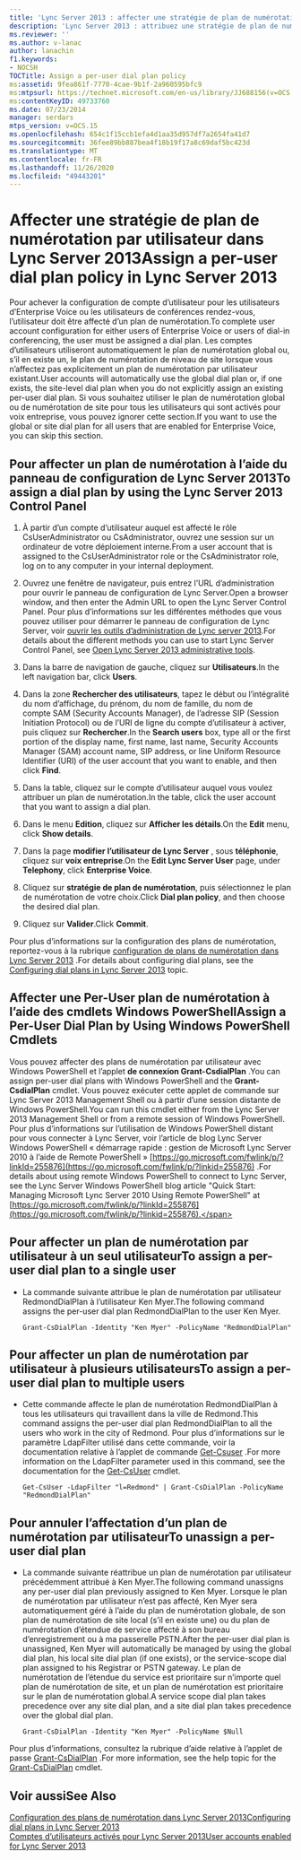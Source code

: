 ```yaml
---
title: 'Lync Server 2013 : affecter une stratégie de plan de numérotation par utilisateur'
description: 'Lync Server 2013 : attribuez une stratégie de plan de numérotation par utilisateur.'
ms.reviewer: ''
ms.author: v-lanac
author: lanachin
f1.keywords:
- NOCSH
TOCTitle: Assign a per-user dial plan policy
ms:assetid: 9fea861f-7770-4cae-9b1f-2a960595bfc9
ms:mtpsurl: https://technet.microsoft.com/en-us/library/JJ688156(v=OCS.15)
ms:contentKeyID: 49733760
ms.date: 07/23/2014
manager: serdars
mtps_version: v=OCS.15
ms.openlocfilehash: 654c1f15ccb1efa4d1aa35d957df7a2654fa41d7
ms.sourcegitcommit: 36fee89bb887bea4f18b19f17a8c69daf5bc423d
ms.translationtype: MT
ms.contentlocale: fr-FR
ms.lasthandoff: 11/26/2020
ms.locfileid: "49443201"
---
```

# <a name="assign-a-per-user-dial-plan-policy-in-lync-server-2013"></a><span data-ttu-id="57e71-103">Affecter une stratégie de plan de numérotation par utilisateur dans Lync Server 2013</span><span class="sxs-lookup"><span data-stu-id="57e71-103">Assign a per-user dial plan policy in Lync Server 2013</span></span>

 


<span data-ttu-id="57e71-104">Pour achever la configuration de compte d’utilisateur pour les utilisateurs d’Enterprise Voice ou les utilisateurs de conférences rendez-vous, l’utilisateur doit être affecté d’un plan de numérotation.</span><span class="sxs-lookup"><span data-stu-id="57e71-104">To complete user account configuration for either users of Enterprise Voice or users of dial-in conferencing, the user must be assigned a dial plan.</span></span> <span data-ttu-id="57e71-105">Les comptes d’utilisateurs utiliseront automatiquement le plan de numérotation global ou, s’il en existe un, le plan de numérotation de niveau de site lorsque vous n’affectez pas explicitement un plan de numérotation par utilisateur existant.</span><span class="sxs-lookup"><span data-stu-id="57e71-105">User accounts will automatically use the global dial plan or, if one exists, the site-level dial plan when you do not explicitly assign an existing per-user dial plan.</span></span> <span data-ttu-id="57e71-106">Si vous souhaitez utiliser le plan de numérotation global ou de numérotation de site pour tous les utilisateurs qui sont activés pour voix entreprise, vous pouvez ignorer cette section.</span><span class="sxs-lookup"><span data-stu-id="57e71-106">If you want to use the global or site dial plan for all users that are enabled for Enterprise Voice, you can skip this section.</span></span>

## <a name="to-assign-a-dial-plan-by-using-the-lync-server-2013-control-panel"></a><span data-ttu-id="57e71-107">Pour affecter un plan de numérotation à l’aide du panneau de configuration de Lync Server 2013</span><span class="sxs-lookup"><span data-stu-id="57e71-107">To assign a dial plan by using the Lync Server 2013 Control Panel</span></span>

1.  <span data-ttu-id="57e71-108">À partir d’un compte d’utilisateur auquel est affecté le rôle CsUserAdministrator ou CsAdministrator, ouvrez une session sur un ordinateur de votre déploiement interne.</span><span class="sxs-lookup"><span data-stu-id="57e71-108">From a user account that is assigned to the CsUserAdministrator role or the CsAdministrator role, log on to any computer in your internal deployment.</span></span>

2.  <span data-ttu-id="57e71-109">Ouvrez une fenêtre de navigateur, puis entrez l’URL d’administration pour ouvrir le panneau de configuration de Lync Server.</span><span class="sxs-lookup"><span data-stu-id="57e71-109">Open a browser window, and then enter the Admin URL to open the Lync Server Control Panel.</span></span> <span data-ttu-id="57e71-110">Pour plus d’informations sur les différentes méthodes que vous pouvez utiliser pour démarrer le panneau de configuration de Lync Server, voir [ouvrir les outils d’administration de Lync server 2013](lync-server-2013-open-lync-server-administrative-tools.md).</span><span class="sxs-lookup"><span data-stu-id="57e71-110">For details about the different methods you can use to start Lync Server Control Panel, see [Open Lync Server 2013 administrative tools](lync-server-2013-open-lync-server-administrative-tools.md).</span></span>

3.  <span data-ttu-id="57e71-111">Dans la barre de navigation de gauche, cliquez sur **Utilisateurs**.</span><span class="sxs-lookup"><span data-stu-id="57e71-111">In the left navigation bar, click **Users**.</span></span>

4.  <span data-ttu-id="57e71-112">Dans la zone **Rechercher des utilisateurs**, tapez le début ou l’intégralité du nom d’affichage, du prénom, du nom de famille, du nom de compte SAM (Security Accounts Manager), de l’adresse SIP (Session Initiation Protocol) ou de l’URI de ligne du compte d’utilisateur à activer, puis cliquez sur **Rechercher**.</span><span class="sxs-lookup"><span data-stu-id="57e71-112">In the **Search users** box, type all or the first portion of the display name, first name, last name, Security Accounts Manager (SAM) account name, SIP address, or line Uniform Resource Identifier (URI) of the user account that you want to enable, and then click **Find**.</span></span>

5.  <span data-ttu-id="57e71-113">Dans la table, cliquez sur le compte d’utilisateur auquel vous voulez attribuer un plan de numérotation.</span><span class="sxs-lookup"><span data-stu-id="57e71-113">In the table, click the user account that you want to assign a dial plan.</span></span>

6.  <span data-ttu-id="57e71-114">Dans le menu **Edition**, cliquez sur **Afficher les détails**.</span><span class="sxs-lookup"><span data-stu-id="57e71-114">On the **Edit** menu, click **Show details**.</span></span>

7.  <span data-ttu-id="57e71-115">Dans la page **modifier l’utilisateur de Lync Server** , sous **téléphonie**, cliquez sur **voix entreprise**.</span><span class="sxs-lookup"><span data-stu-id="57e71-115">On the **Edit Lync Server User** page, under **Telephony**, click **Enterprise Voice**.</span></span>

8.  <span data-ttu-id="57e71-116">Cliquez sur **stratégie de plan de numérotation**, puis sélectionnez le plan de numérotation de votre choix.</span><span class="sxs-lookup"><span data-stu-id="57e71-116">Click **Dial plan policy**, and then choose the desired dial plan.</span></span>

9.  <span data-ttu-id="57e71-117">Cliquez sur **Valider**.</span><span class="sxs-lookup"><span data-stu-id="57e71-117">Click **Commit**.</span></span>

<span data-ttu-id="57e71-118">Pour plus d’informations sur la configuration des plans de numérotation, reportez-vous à la rubrique [configuration de plans de numérotation dans Lync Server 2013](lync-server-2013-configuring-dial-plans.md) .</span><span class="sxs-lookup"><span data-stu-id="57e71-118">For details about configuring dial plans, see the [Configuring dial plans in Lync Server 2013](lync-server-2013-configuring-dial-plans.md) topic.</span></span>

## <a name="assign-a-per-user-dial-plan-by-using-windows-powershell-cmdlets"></a><span data-ttu-id="57e71-119">Affecter une Per-User plan de numérotation à l’aide des cmdlets Windows PowerShell</span><span class="sxs-lookup"><span data-stu-id="57e71-119">Assign a Per-User Dial Plan by Using Windows PowerShell Cmdlets</span></span>

<span data-ttu-id="57e71-120">Vous pouvez affecter des plans de numérotation par utilisateur avec Windows PowerShell et l’applet **de connexion Grant-CsdialPlan** .</span><span class="sxs-lookup"><span data-stu-id="57e71-120">You can assign per-user dial plans with Windows PowerShell and the **Grant-CsdialPlan** cmdlet.</span></span> <span data-ttu-id="57e71-121">Vous pouvez exécuter cette applet de commande sur Lync Server 2013 Management Shell ou à partir d’une session distante de Windows PowerShell.</span><span class="sxs-lookup"><span data-stu-id="57e71-121">You can run this cmdlet either from the Lync Server 2013 Management Shell or from a remote session of Windows PowerShell.</span></span> <span data-ttu-id="57e71-122">Pour plus d’informations sur l’utilisation de Windows PowerShell distant pour vous connecter à Lync Server, voir l’article de blog Lync Server Windows PowerShell « démarrage rapide : gestion de Microsoft Lync Server 2010 à l’aide de Remote PowerShell » [https://go.microsoft.com/fwlink/p/?linkId=255876](https://go.microsoft.com/fwlink/p/?linkid=255876) .</span><span class="sxs-lookup"><span data-stu-id="57e71-122">For details about using remote Windows PowerShell to connect to Lync Server, see the Lync Server Windows PowerShell blog article "Quick Start: Managing Microsoft Lync Server 2010 Using Remote PowerShell" at [https://go.microsoft.com/fwlink/p/?linkId=255876](https://go.microsoft.com/fwlink/p/?linkid=255876).</span></span>

## <a name="to-assign-a-per-user-dial-plan-to-a-single-user"></a><span data-ttu-id="57e71-123">Pour affecter un plan de numérotation par utilisateur à un seul utilisateur</span><span class="sxs-lookup"><span data-stu-id="57e71-123">To assign a per-user dial plan to a single user</span></span>

  - <span data-ttu-id="57e71-124">La commande suivante attribue le plan de numérotation par utilisateur RedmondDialPlan à l’utilisateur Ken Myer.</span><span class="sxs-lookup"><span data-stu-id="57e71-124">The following command assigns the per-user dial plan RedmondDialPlan to the user Ken Myer.</span></span>
    
        Grant-CsDialPlan -Identity "Ken Myer" -PolicyName "RedmondDialPlan"

## <a name="to-assign-a-per-user-dial-plan-to-multiple-users"></a><span data-ttu-id="57e71-125">Pour affecter un plan de numérotation par utilisateur à plusieurs utilisateurs</span><span class="sxs-lookup"><span data-stu-id="57e71-125">To assign a per-user dial plan to multiple users</span></span>

  - <span data-ttu-id="57e71-126">Cette commande affecte le plan de numérotation RedmondDialPlan à tous les utilisateurs qui travaillent dans la ville de Redmond.</span><span class="sxs-lookup"><span data-stu-id="57e71-126">This command assigns the per-user dial plan RedmondDialPlan to all the users who work in the city of Redmond.</span></span> <span data-ttu-id="57e71-127">Pour plus d’informations sur le paramètre LdapFilter utilisé dans cette commande, voir la documentation relative à l’applet de commande [Get-Csuser](https://technet.microsoft.com/library/gg398125\(v=ocs.15\)) .</span><span class="sxs-lookup"><span data-stu-id="57e71-127">For more information on the LdapFilter parameter used in this command, see the documentation for the [Get-CsUser](https://technet.microsoft.com/library/gg398125\(v=ocs.15\)) cmdlet.</span></span>
    
        Get-CsUser -LdapFilter "l=Redmond" | Grant-CsDialPlan -PolicyName "RedmondDialPlan"

## <a name="to-unassign-a-per-user-dial-plan"></a><span data-ttu-id="57e71-128">Pour annuler l’affectation d’un plan de numérotation par utilisateur</span><span class="sxs-lookup"><span data-stu-id="57e71-128">To unassign a per-user dial plan</span></span>

  - <span data-ttu-id="57e71-129">La commande suivante réattribue un plan de numérotation par utilisateur précédemment attribué à Ken Myer.</span><span class="sxs-lookup"><span data-stu-id="57e71-129">The following command unassigns any per-user dial plan previously assigned to Ken Myer.</span></span> <span data-ttu-id="57e71-130">Lorsque le plan de numérotation par utilisateur n’est pas affecté, Ken Myer sera automatiquement géré à l’aide du plan de numérotation globale, de son plan de numérotation de site local (s’il en existe une) ou du plan de numérotation d’étendue de service affecté à son bureau d’enregistrement ou à ma passerelle PSTN.</span><span class="sxs-lookup"><span data-stu-id="57e71-130">After the per-user dial plan is unassigned, Ken Myer will automatically be managed by using the global dial plan, his local site dial plan (if one exists), or the service-scope dial plan assigned to his Registrar or PSTN gateway.</span></span> <span data-ttu-id="57e71-131">Le plan de numérotation de l’étendue du service est prioritaire sur n’importe quel plan de numérotation de site, et un plan de numérotation est prioritaire sur le plan de numérotation global.</span><span class="sxs-lookup"><span data-stu-id="57e71-131">A service scope dial plan takes precedence over any site dial plan, and a site dial plan takes precedence over the global dial plan.</span></span>
    
        Grant-CsDialPlan -Identity "Ken Myer" -PolicyName $Null

<span data-ttu-id="57e71-132">Pour plus d’informations, consultez la rubrique d’aide relative à l’applet de passe [Grant-CsDialPlan](https://technet.microsoft.com/library/gg398547\(v=ocs.15\)) .</span><span class="sxs-lookup"><span data-stu-id="57e71-132">For more information, see the help topic for the [Grant-CsDialPlan](https://technet.microsoft.com/library/gg398547\(v=ocs.15\)) cmdlet.</span></span>

## <a name="see-also"></a><span data-ttu-id="57e71-133">Voir aussi</span><span class="sxs-lookup"><span data-stu-id="57e71-133">See Also</span></span>


[<span data-ttu-id="57e71-134">Configuration des plans de numérotation dans Lync Server 2013</span><span class="sxs-lookup"><span data-stu-id="57e71-134">Configuring dial plans in Lync Server 2013</span></span>](lync-server-2013-configuring-dial-plans.md)  
[<span data-ttu-id="57e71-135">Comptes d’utilisateurs activés pour Lync Server 2013</span><span class="sxs-lookup"><span data-stu-id="57e71-135">User accounts enabled for Lync Server 2013</span></span>](lync-server-2013-user-accounts-enabled-for-lync-server.md)

